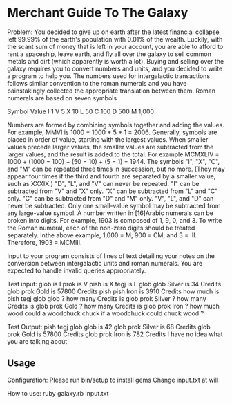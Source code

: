# Merchant Guide To The Galaxy

Problem:
You decided to give up on earth after the latest financial collapse left 99.99% of the earth's
population with 0.01% of the wealth. Luckily, with the scant sum of money that is left in your
account, you are able to afford to rent a spaceship, leave earth, and fly all over the galaxy to sell
common metals and dirt (which apparently is worth a lot).
Buying and selling over the galaxy requires you to convert numbers and units, and you decided
to write a program to help you.
The numbers used for intergalactic transactions follows similar convention to the roman
numerals and you have painstakingly collected the appropriate translation between them.
Roman numerals are based on seven symbols

Symbol Value
I 1
V 5
X 10
L 50
C 100
D 500
M 1,000

Numbers are formed by combining symbols together and adding the values. For example, MMVI
is 1000 + 1000 + 5 + 1 = 2006. Generally, symbols are placed in order of value, starting with the
largest values. When smaller values precede larger values, the smaller values are subtracted
from the larger values, and the result is added to the total. For example MCMXLIV = 1000 +
(1000 − 100) + (50 − 10) + (5 − 1) = 1944.
The symbols "I", "X", "C", and "M" can be repeated three times in succession, but no more. (They
may appear four times if the third and fourth are separated by a smaller value, such as XXXIX.)
"D", "L", and "V" can never be repeated.
"I" can be subtracted from "V" and "X" only. "X" can be subtracted from "L" and "C" only. "C" can
be subtracted from "D" and "M" only. "V", "L", and "D" can never be subtracted.
Only one small-value symbol may be subtracted from any large-value symbol.
A number written in [16]Arabic numerals can be broken into digits. For example, 1903 is
composed of 1, 9, 0, and 3. To write the Roman numeral, each of the non-zero digits should be
treated separately. Inthe above example, 1,000 = M, 900 = CM, and 3 = III. Therefore, 1903 =
MCMIII.

Input to your program consists of lines of text detailing your notes on the conversion between
intergalactic units and roman numerals.
You are expected to handle invalid queries appropriately.

Test input:
glob is I
prok is V
pish is X
tegj is L
glob glob Silver is 34 Credits
glob prok Gold is 57800 Credits
pish pish Iron is 3910 Credits
how much is pish tegj glob glob ?
how many Credits is glob prok Silver ?
how many Credits is glob prok Gold ?
how many Credits is glob prok Iron ?
how much wood could a woodchuck chuck if a woodchuck could chuck wood ?

Test Output:
pish tegj glob glob is 42
glob prok Silver is 68 Credits
glob prok Gold is 57800 Credits
glob prok Iron is 782 Credits
I have no idea what you are talking about

## Usage

Configuration:
Please run bin/setup to install gems
Change input.txt at will

How to use:
ruby galaxy.rb input.txt
